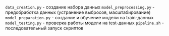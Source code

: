 `data_creation.py` - создание набора данных
`model_preprocessing.py` - предобработка данных (устранение выбросов, масштабирование)
`model_preparation.py` - создание и обучение модели на train-данных
`model_testing.py` - проверка работы модели на test-данных
`pipeline.sh` - последовательный запуск скриптов




